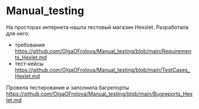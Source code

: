 # Manual_testing

На просторах интернета нашла тестовый магазин Hexslet.
Разработала для него:
* требования https://github.com/OlgaOFrolova/Manual_testing/blob/main/Requirements_Hexlet.md
* тест-кейсы https://github.com/OlgaOFrolova/Manual_testing/blob/main/TestCases_Hexlet.md

Провела тестирование и заполнила багрепорты https://github.com/OlgaOFrolova/Manual_testing/blob/main/Bugreports_Hexlet.md
